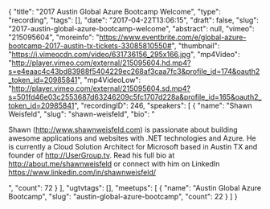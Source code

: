 {
  "title": "2017 Austin Global Azure Bootcamp Welcome",
  "type": "recording",
  "tags": [],
  "date": "2017-04-22T13:06:15",
  "draft": false,
  "slug": "2017-austin-global-azure-bootcamp-welcome",
  "abstract": null,
  "vimeo": "215095604",
  "moreinfo": "https://www.eventbrite.com/e/global-azure-bootcamp-2017-austin-tx-tickets-33085810550#",
  "thumbnail": "https://i.vimeocdn.com/video/631736156_295x166.jpg",
  "mp4Video": "http://player.vimeo.com/external/215095604.hd.mp4?s=e4eaac4c43bd83988f5404229ec268af3caa7fc3&profile_id=174&oauth2_token_id=20985841",
  "mp4VideoLow": "http://player.vimeo.com/external/215095604.sd.mp4?s=501fd46e03c2553687d63246209c5fc1707d228a&profile_id=165&oauth2_token_id=20985841",
  "recordingID": 246,
  "speakers": [
    {
      "name": "Shawn Weisfeld",
      "slug": "shawn-weisfeld",
      "bio": "<p>Shawn (http://www.shawnweisfeld.com) is passionate about building awesome applications and websites with .NET technologies and Azure. He is currently a Cloud Solution Architect for Microsoft based in Austin TX and founder of http://UserGroup.tv. Read his full bio at http://about.me/shawnweisfeld or connect with him on LinkedIn https://www.linkedin.com/in/shawnweisfeld/</p>",
      "count": 72
    }
  ],
  "ugtvtags": [],
  "meetups": [
    {
      "name": "Austin Global Azure Bootcamp",
      "slug": "austin-global-azure-bootcamp",
      "count": 22
    }
  ]
}